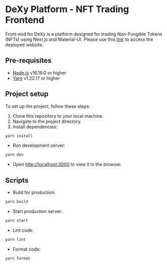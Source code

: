 # DeXy Platform - NFT Trading Frontend

Front-end for DeXy is a platform designed for trading Non-Fungible Tokens (NFTs) using Next.js and Material-UI.
Please use this [link](https://cos-30049-innovation-project-fe.vercel.app/) to access the deployed website.
## Pre-requisites

- [Node.js](https://nodejs.org/en/) v16.19.0 or higher
- [Yarn](https://yarnpkg.com/) v1.22.17 or higher

## Project setup

To set up the project, follow these steps:

1. Clone this repository to your local machine.
2. Navigate to the project directory.
3. Install dependencies:

```bash
yarn install
```

- Run development server:

```bash
yarn dev
```

- Open [http://localhost:3000](http://localhost:3000) to view it in the browser.

## Scripts

- Build for production:

```bash
yarn build
```

- Start production server:

```bash
yarn start
```

- Lint code:

```bash
yarn lint
```

- Format code:

```bash
yarn format
```
